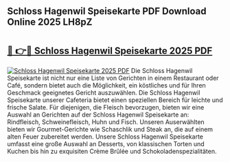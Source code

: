 ## Schloss Hagenwil Speisekarte PDF Download Online 2025 LH8pZ

# <h2><a href="http://gccy9t.nevu.top/?p=Schloss+Hagenwil+Speisekarte">🔗 👉🔴 Schloss Hagenwil Speisekarte 2025 PDF</a></h2>

[![Schloss Hagenwil Speisekarte 2025 PDF](https://i.imgur.com/dBaPXMq.png)](http://gccy9t.nevu.top/?p=Schloss+Hagenwil+Speisekarte)
Die Schloss Hagenwil Speisekarte ist nicht nur eine Liste von Gerichten in einem Restaurant oder Café, sondern bietet auch die Möglichkeit, ein köstliches und für Ihren Geschmack geeignetes Gericht auszuwählen. Die Schloss Hagenwil Speisekarte unserer Cafeteria bietet einen speziellen Bereich für leichte und frische Salate. Für diejenigen, die Fleisch bevorzugen, bieten wir eine Auswahl an Gerichten auf der Schloss Hagenwil Speisekarte an: Rindfleisch, Schweinefleisch, Huhn und Fisch. Unseren Auserwählten bieten wir Gourmet-Gerichte wie Schaschlik und Steak an, die auf einem alten Feuer zubereitet werden. Unsere Schloss Hagenwil Speisekarte umfasst eine große Auswahl an Desserts, von klassischen Torten und Kuchen bis hin zu exquisiten Crème Brûlée und Schokoladenspezialitäten.
